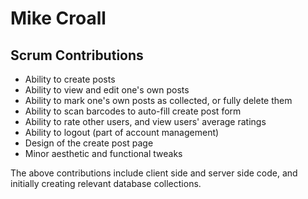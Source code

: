 # Mike Croall
## Scrum Contributions

+ Ability to create posts
+ Ability to view and edit one's own posts
+ Ability to mark one's own posts as collected, or fully delete them
+ Ability to scan barcodes to auto-fill create post form
+ Ability to rate other users, and view users' average ratings
+ Ability to logout (part of account management)
+ Design of the create post page
+ Minor aesthetic and functional tweaks

The above contributions include client side and server side code, and initially creating relevant database collections.
